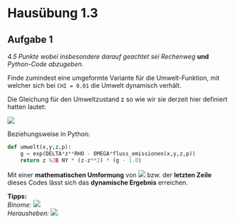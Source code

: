 # Hausübung 1.3

## Aufgabe 1

*4.5 Punkte wobei insbesondere darauf geachtet sei Rechenweg* **und** *Python-Code abzugeben.*

Finde zumindest eine umgeformte Variante für die Umwelt-Funktion, mit welcher sich bei ```CHI = 0.01``` die Umwelt dynamisch verhält.

Die Gleichung für den Umweltzustand z so wie wir sie derzeit hier definiert hatten lautet:

<img src="https://render.githubusercontent.com/render/math?math=z_{t%2B1} = z_t %2B \nu (z_t-z_t^2)[e^{\delta z_t^{\rho}-\omega f(x_t,y_t,z_t,p_t)}-1]">

Beziehungsweise in Python:

~~~python
def umwelt(x,y,z,p):
    g = exp(DELTA*z**RHO - OMEGA*fluss_emissionen(x,y,z,p))
    return z %2B NY * (z-z**2) * (g - 1.0)
~~~

Mit einer **mathematischen Umformung** von <img src="https://render.githubusercontent.com/render/math?math=z_{t %2B 1}"> bzw. der **letzten Zeile** dieses Codes lässt sich das **dynamische Ergebnis** erreichen.

**Tipps:**<br>
*Binome:* <img src="https://render.githubusercontent.com/render/math?math=(a-b) * (c-d) = a*c - b*c - a*d %2B b*d"><br>
*Herausheben:* <img src="https://render.githubusercontent.com/render/math?math=(a^2 %2B 2*a) = a * (a %2B 2)">

